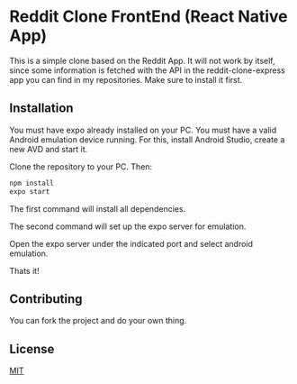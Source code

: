 # Reddit Clone FrontEnd (React Native App)

This is a simple clone based on the Reddit App. It will not work by itself, since some information is fetched with the API in the reddit-clone-express app you can find in my repositories. Make sure to install it first.

## Installation

You must have expo already installed on your PC.
You must have a valid Android emulation device running. For this, install Android Studio, create a new AVD and start it.

Clone the repository to your PC. Then:

```js
npm install
expo start
```

The first command will install all dependencies.

The second command will set up the expo server for emulation.

Open the expo server under the indicated port and select android emulation.

Thats it!

## Contributing

You can fork the project and do your own thing.

## License

[MIT](https://choosealicense.com/licenses/mit/)
